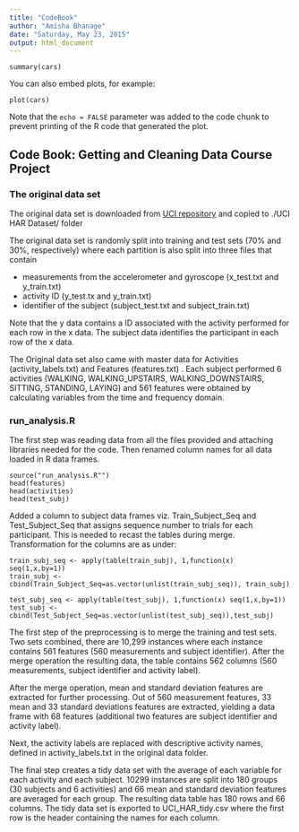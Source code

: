 ```yaml
---
title: "CodeBook"
author: "Amisha Bhanage"
date: "Saturday, May 23, 2015"
output: html_document
---
```



```{r}
summary(cars)
```

You can also embed plots, for example:

```{r, echo=FALSE}
plot(cars)
```

Note that the `echo = FALSE` parameter was added to the code chunk to prevent printing of the R code that generated the plot.


## Code Book: Getting and Cleaning Data Course Project 

### The original data set

The original data set is downloaded from [UCI repository](https://d396qusza40orc.cloudfront.net/getdata%2Fprojectfiles%2FUCI%20HAR%20Dataset.zip) and copied to ./UCI HAR Dataset/ folder

The original data set is randomly split into training and test sets (70% and 30%, respectively) where each partition is also split into three files that contain

- measurements from the accelerometer and gyroscope (x_test.txt and y_train.txt)
- activity ID (y_test.tx and y_train.txt)
- identifier of the subject (subject_test.txt and subject_train.txt)

Note that the y data contains a ID associated with the activity performed for each row in the x data. The subject data identifies the participant in each row of the x data.

The Original data set also came with master data for Activities (activity_labels.txt) and Features (features.txt) . Each subject performed 6 activities (WALKING, WALKING_UPSTAIRS, WALKING_DOWNSTAIRS, SITTING, STANDING, LAYING) and 561 features were obtained by calculating variables from the time and frequency domain.

### run_analysis.R 

The first step was reading data from all the files provided and attaching libraries needed for the code. Then renamed column names for all data loaded in R data frames.

```{r}
source("run_analysis.R"")
head(features)
head(activities)
head(test_subj)

```

Added a column to subject data frames viz. Train_Subject_Seq and Test_Subject_Seq that assigns sequence number to trials for each participant. This is needed to recast the tables during merge. Transformation for the columns are as under: 
```{r evaluate=F}
train_subj_seq <- apply(table(train_subj), 1,function(x) seq(1,x,by=1))
train_subj <- cbind(Train_Subject_Seq=as.vector(unlist(train_subj_seq)), train_subj)

test_subj_seq <- apply(table(test_subj), 1,function(x) seq(1,x,by=1))
test_subj <- cbind(Test_Subject_Seq=as.vector(unlist(test_subj_seq)),test_subj)
```
The first step of the preprocessing is to merge the training and test sets. Two sets combined, there are 10,299 instances where each instance contains 561 features (560 measurements and subject identifier). After the merge operation the resulting data, the table contains 562 columns (560 measurements, subject identifier and activity label).

After the merge operation, mean and standard deviation features are extracted for further processing. Out of 560 measurement features, 33 mean and 33 standard deviations features are extracted, yielding a data frame with 68 features (additional two features are subject identifier and activity label).

Next, the activity labels are replaced with descriptive activity names, defined in activity_labels.txt in the original data folder.

The final step creates a tidy data set with the average of each variable for each activity and each subject. 10299 instances are split into 180 groups (30 subjects and 6 activities) and 66 mean and standard deviation features are averaged for each group. The resulting data table has 180 rows and 66 columns. The tidy data set is exported to UCI_HAR_tidy.csv where the first row is the header containing the names for each column.

